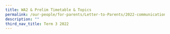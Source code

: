 ```yaml
---
title: WA2 & Prelim Timetable & Topics
permalink: /our-people/for-parents/Letter-to-Parents/2022-communications/Term-3-2022/wa2-prelim-timetable-topic
description: ""
third_nav_title: Term 3 2022
---
```

